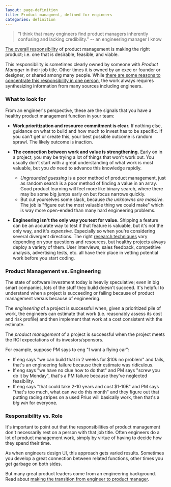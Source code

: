 ```yaml
---
layout: page-definition
title: Product managment, defined for engineers
categories: definition
---
```


> "I think that many engineers find product managers inherently confusing and lacking credibility."
> -- an engineering manager I know

[The overall responsibility](/definitions/overarching) of product management is making the right product; i.e. one that is desirable, feasible, and viable.

This responsibility is sometimes clearly owned by someone with *Product Manager* in their job title. Other times it is owned by an exec or founder or designer, or shared among many people. While [there are some reasons to concentrate this responsibility in one person](/team/should-product-management-be-concentrated-or-shared), the work always requires synthesizing information from many sources including engineers.

### What to look for

From an engineer's perspective, these are the signals that you have a healthy product management function in your team:

* **Work prioritization and resource commitment is clear.** If nothing else, guidance on what to build and how much to invest has to be specific. If you can't get or create this, your best possible outcome is random sprawl. The likely outcome is inaction.

* **The connection between work and value is strengthening.** Early on in a project, you may be trying a lot of things that won't work out. You usually don't start with a great understanding of what work is most valuable, but you *do* need to advance this knowledge rapidly.

  * *Ungrounded guessing* is a poor method of product management, just as random search is a poor method of finding a value in an array. Good product learning will feel more like binary search, where there may be some big jumps early on but focus narrows quickly.
  * But cut yourselves some slack, because *the unknowns are massive*. The job is "figure out the most valuable thing we could make" which is way more open-ended than many hard engineering problems.

* **Engineering isn't the only way you test for value.** Shipping a feature can be an accurate way to test if that feature is valuable, but it's not the only way, and it's *expensive.* Especially so when you're considering several divergent directions. The right [research techniques](/research/what-techniques) vary depending on your questions and resources, but healthy projects always deploy a variety of them. User interviews, sales feedback, competitive analysis, advertising tests, etc. all have their place in vetting potential work before you start coding.

### Product Management vs. Engineering

The state of software investment today is heavily speculative; even in big smart companies, lots of the stuff they build doesn't succeed. It's helpful to understand when a project is succeeding or failing because of product management versus because of engineering.

The *engineering* of a project is successful when, given a prioritized pile of work, the engineers can estimate that work (i.e. reasonably assess its cost and risk profile) and then implement that work at a cost consistent with the estimate.

The *product management* of a project is successful when the project meets the ROI expectations of its investors/sponsors.

For example, suppose PM says to eng "I want a flying car":

* If eng says "we can build that in 2 weeks for $10k no problem" and fails, that's an engineering failure because their estimate was ridiculous.
* If eng says "we have no clue how to do that" and PM says "screw you do it by Monday", that's a PM failure because they've neglected feasibility.
* If eng says "that could take 2-10 years and cost $1-10B" and PM says "that's too much, what can we do this month" and they figure out that putting racing stripes on a used Prius will basically work, then that's a *big win* for everyone.

### Responsibility vs. Role

It's important to point out that the responsibilities of product management don't necessarily rest on a person with that job title. Often engineers do a lot of product management work, simply by virtue of having to decide how they spend their time.

As when engineers design UI, this approach gets varied results. Sometimes you develop a great connection between related functions, other times you get garbage on both sides.

But many great product leaders come from an engineering background. Read about [making the transition from engineer to product manager](/team/engineer-to-product-manager).

